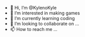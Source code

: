 - 👋 Hi, I’m @KylenoKyle
- 👀 I’m interested in making games
- 🌱 I’m currently learning coding 
- 💞️ I’m looking to collaborate on ...
- 📫 How to reach me ...

<!---
KylenoKyle/KylenoKyle is a ✨ special ✨ repository because its `README.md` (this file) appears on your GitHub profile.
You can click the Preview link to take a look at your changes.
--->

